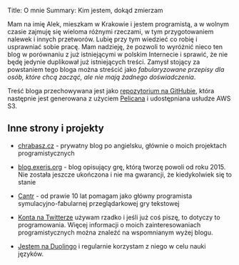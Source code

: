 Title: O mnie
Summary: Kim jestem, dokąd zmierzam

Mam na imię Alek, mieszkam w Krakowie i jestem programistą, a w wolnym czasie zajmuję się wieloma różnymi rzeczami, w tym przygotowaniem nalewek i innych przetworów. Lubię przy tym wiedzieć co robię i usprawniać sobie pracę. Mam nadzieję, że pozwoli to wyróżnić nieco ten blog w porównaniu z już istniejącymi w polskim Internecie i sprawić, że nie będę jedynie duplikował już istniejących treści. Zamysł stojący za powstaniem tego bloga można streścić jako *fabularyzowane przepisy dla osób, które chcą zacząć, ale nie mają żadnego doświadczenia*.

Treść bloga przechowywana jest jako [repozytorium na GitHubie](https://github.com/alchrabas/blog-alkowadomowa), która następnie jest generowana z użyciem [Pelicana](https://blog.getpelican.com/) i udostępniana usłudze AWS S3.

## Inne strony i projekty

 - [chrabasz.cz](https://chrabasz.cz) - prywatny blog po angielsku, głównie o moich projektach programistycznych

 - [blog.exeris.org](https://blog.exeris.org) - blog opisujący grę, którą tworzę powoli od roku 2015. Nie została jeszcze ukończona i nie ma gwarancji, że kiedykolwiek się to stanie

 - [Cantr](https://cantr.net) - od prawie 10 lat pomagam jako główny programista symulacyjno-fabularnej przeglądarkowej gry tekstowej

 - [Konta na Twitterze](https://twitter.com/alchrabas) używam rzadko i jeśli już coś piszę, to dotyczy to programowania. Więcej informacji o moich zainteresowaniach programistycznych można znaleźć na wspomnianym wyżej blogu.

 - [Jestem na Duolingo](https://www.duolingo.com/profile/alchrabas) i regularnie korzystam z niego w celu nauki języków.
